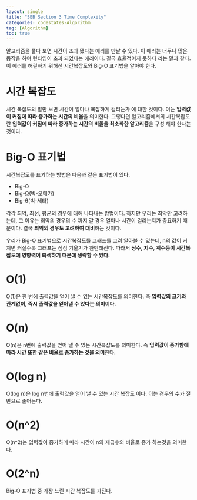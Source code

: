 ```yaml
---
layout: single
title: "SEB Section 3 Time Complexity"
categories: codestates-Algorithm
tag: [Algorithm]
toc: true
---
```


알고리즘을 풀다 보면 시간이 초과 됐다는 에러를 만날 수 있다. 이 에러는 너무나 많은 동작을 하여 런타임이 초과 되었다는 에러이다. 결국 효율적이지 못하다 라는 말과 같다. 이 에러를 해결하기 위해선 시간복잡도와 Big-O 표기법을 알아야 한다.

# 시간 복잡도

시간 복잡도의 말만 보면 시간이 얼마나 복잡하게 걸리는가 에 대한 것이다. 이는 **입력값이 커짐에 따라 증가하는 시간의 비율**을 의미한다. 그렇다면 알고리즘에서의 시간복잡도란 **입력값이 커짐에 따라 증가하는 시간의 비율을 최소화한 알고리즘**을 구성 해야 한다는 것이다.

# Big-O 표기법

시간복잡도를 표기하는 방법은 다음과 같은 표기법이 있다.

- Big-O
- Big-Ω(빅-오메가)
- Big-θ(빅-세타)

각각 최악, 최선, 평균의 경우에 대해 나타내는 방법이다. 하지만 우리는 최악만 고려하는데, 그 이유는 최악의 경우의 수 까지 갈 경우 얼마나 시간이 걸리는지가 중요하기 때문이다. 결국 **최악의 경우도 고려하여 대비**하는 것이다.

우리가 Big-O 표기법으로 시간복잡도를 그래프를 그려 알아볼 수 있는데, n의 값이 커지면 커질수록 그래프는 점점 기울기가 완만해진다. 따라서 **상수, 지수, 계수등이 시간복잡도에 영향력이 퇴색하기 때문에 생략할 수 있다.**

# O(1)

O(1)은 한 번에 출력값을 얻어 낼 수 있는 시간복잡도를 의미한다. 즉 **입력값의 크기와 관계없이, 즉시 출력값을 얻어낼 수 있다는 의미**이다.

# O(n)

O(n)은 n번에 출력값을 얻어 낼 수 있는 시간복잡도를 의미한다. 즉 **입력값이 증가함에 따라 시간 또한 같은 비율로 증가하는 것을 의미**한다.

# O(log n)

O(log n)은 log n번에 출력값을 얻어 낼 수 있는 시간 복잡도 이다. 이는 경우의 수가 절반으로 줄어든다.

# O(n^2)

O(n^2)는 입력값이 증가하메 따라 시간이 n의 제곱수의 비율로 증가 하는것을 의미한다.

# O(2^n)

Big-O 표기법 중 가장 느린 시간 복잡도를 가진다.
